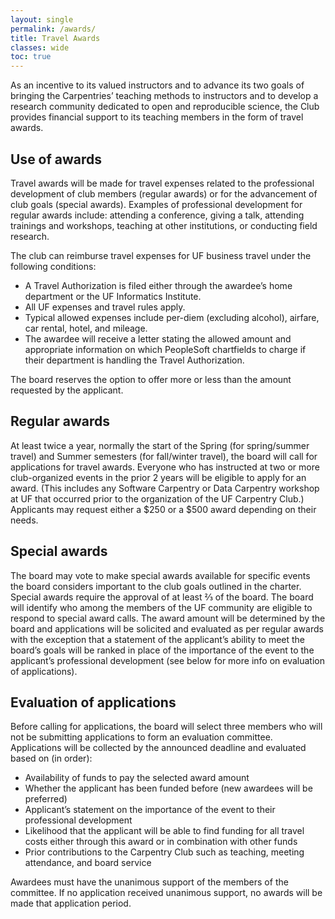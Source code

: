 ```yaml
---
layout: single
permalink: /awards/
title: Travel Awards
classes: wide
toc: true
---
```


As an incentive to its valued instructors and to advance its two goals of bringing the Carpentries’ teaching methods to instructors and to develop a research community dedicated to open and reproducible science, the Club provides financial support to its teaching members in the form of travel awards.

## Use of awards

Travel awards will be made for travel expenses related to the professional development of club members (regular awards) or for the advancement of club goals (special awards). Examples of  professional development for regular awards include: attending a conference, giving a talk, attending trainings and workshops, teaching at other institutions, or conducting field research.

The club can reimburse travel expenses for UF business travel under the following conditions:
* A Travel Authorization is filed either through the awardee’s home department or the UF Informatics Institute.
* All UF expenses and travel rules apply.
* Typical allowed expenses include per-diem (excluding alcohol), airfare, car rental, hotel, and mileage.
* The awardee will receive a letter stating the allowed amount and appropriate information on which PeopleSoft chartfields to charge if their department is handling the Travel Authorization.

The board reserves the option to offer more or less than the amount requested by the applicant.

## Regular awards

At least twice a year, normally the start of the Spring (for spring/summer travel) and Summer semesters (for fall/winter travel), the board will call for applications for travel awards. Everyone who has instructed at two or more club-organized events in the prior 2 years will be eligible to apply for an award. (This includes any Software Carpentry or Data Carpentry workshop at UF that occurred prior to the organization of the UF Carpentry Club.) Applicants may request either a $250 or a $500 award depending on their needs.

## Special awards

The board may vote to make special awards available for specific events the board considers important to the club goals outlined in the charter. Special awards require the approval of at least ⅔ of the board. The board will identify who among the members of the UF community are eligible to respond to special award calls. The award amount will be determined by the board and applications will be solicited and evaluated as per regular awards with the exception that a statement of the applicant’s ability to meet the board’s goals will be ranked in place of the importance of the event to the applicant’s professional development (see below for more info on evaluation of applications).

## Evaluation of applications

Before calling for applications, the board will select three members who will not be submitting applications to form an evaluation committee. Applications will be collected by the announced deadline and evaluated based on (in order):

* Availability of funds to pay the selected award amount
* Whether the applicant has been funded before (new awardees will be preferred)
* Applicant’s statement on the importance of the event to their professional development
* Likelihood that the applicant will be able to find funding for all travel costs either through this award or in combination with other funds
* Prior contributions to the Carpentry Club such as teaching, meeting attendance, and board service

Awardees must have the unanimous support of the members of the committee. If no application received unanimous support, no awards will be made that application period.

